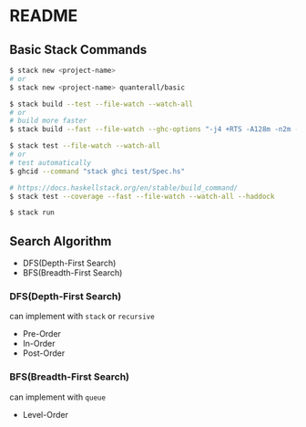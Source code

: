 # README

## Basic Stack Commands

```bash
$ stack new <project-name>
# or
$ stack new <project-name> quanterall/basic

$ stack build --test --file-watch --watch-all
# or
# build more faster
$ stack build --fast --file-watch --ghc-options "-j4 +RTS -A128m -n2m -RTS"

$ stack test --file-watch --watch-all
# or
# test automatically
$ ghcid --command "stack ghci test/Spec.hs"

# https://docs.haskellstack.org/en/stable/build_command/
$ stack test --coverage --fast --file-watch --watch-all --haddock

$ stack run
```

## Search Algorithm

* DFS(Depth-First Search)
* BFS(Breadth-First Search)

### DFS(Depth-First Search)

can implement with `stack` or `recursive`

* Pre-Order
* In-Order
* Post-Order

### BFS(Breadth-First Search)

can implement with `queue`

* Level-Order

